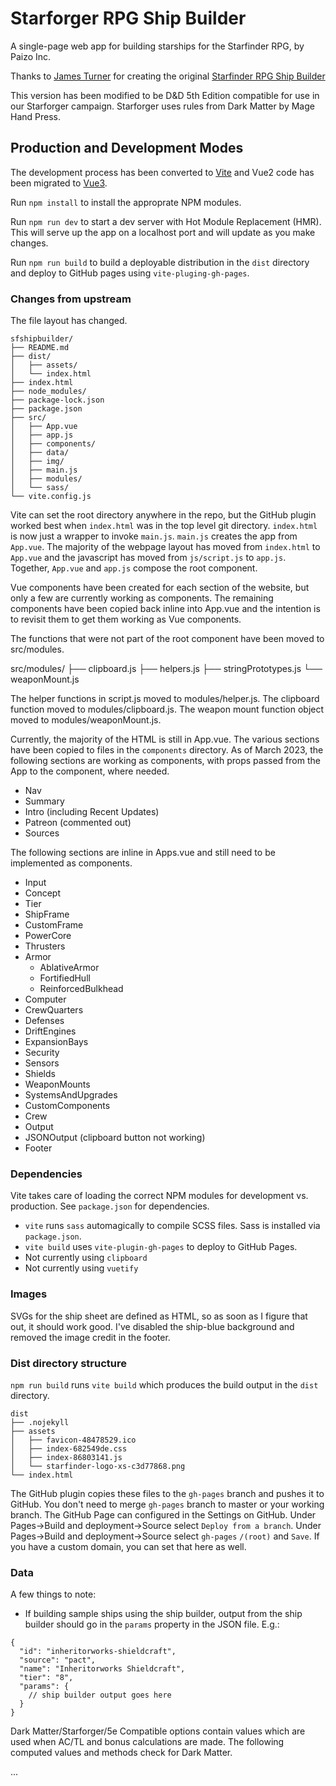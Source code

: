 # Starforger RPG Ship Builder

A single-page web app for building starships for the Starfinder RPG, by Paizo Inc.

Thanks to [James Turner](https://twitter.com/james_c_turner) for creating the
original 
[Starfinder RPG Ship Builder](http://jamesturneronline.net/starfinder-ship-builder/)

This version has been modified to be D&D 5th Edition compatible for use in our
Starforger campaign. Starforger uses rules from Dark Matter by Mage Hand Press.

## Production and Development Modes

The development process has been converted to [Vite](https://vitejs.dev/) and
Vue2 code has been migrated to [Vue3](https://vuejs.org/).  

Run `npm install` to install the approprate NPM modules.  

Run `npm run dev` to start a dev server with Hot Module Replacement (HMR). This
will serve up the app on a localhost port and will update as you make changes.

Run `npm run build` to build a deployable distribution in the `dist` directory
and deploy to GitHub pages using `vite-pluging-gh-pages`. 

### Changes from upstream

The file layout has changed. 

    sfshipbuilder/
    ├── README.md
    ├── dist/
    │   ├── assets/
    │   └── index.html
    ├── index.html
    ├── node_modules/
    ├── package-lock.json
    ├── package.json
    ├── src/
    │   ├── App.vue
    │   ├── app.js
    │   ├── components/
    │   ├── data/
    │   ├── img/
    │   ├── main.js
    │   ├── modules/
    │   └── sass/
    └── vite.config.js

Vite can set the root directory anywhere in the repo, but the GitHub plugin
worked best when `index.html` was in the top level git directory. `index.html`
is now just a wrapper to invoke `main.js`. `main.js` creates the app from
`App.vue`. The majority of the webpage layout has moved from `index.html` to
`App.vue` and the javascript has moved from `js/script.js` to `app.js`.
Together, `App.vue` and `app.js` compose the root component.

Vue components have been created for each section of the website, but only a few
are currently working as components. The remaining components have been copied
back inline into App.vue and the intention is to revisit them to get them
working as Vue components.

The functions that were not part of the root component have been moved to
src/modules.

src/modules/
├── clipboard.js
├── helpers.js
├── stringPrototypes.js
└── weaponMount.js

The helper functions in script.js moved to modules/helper.js. The clipboard
function moved to modules/clipboard.js. The weapon mount function object moved
to modules/weaponMount.js. 

Currently, the majority of the HTML is still in App.vue. The various sections
have been copied to files in the `components` directory. As of March 2023, the
following sections are working as components, with props passed from the App to
the component, where needed.

- Nav
- Summary
- Intro (including Recent Updates)
- Patreon (commented out)
- Sources

The following sections are inline in Apps.vue and still need to be implemented
as components.

- Input
- Concept
- Tier
- ShipFrame
- CustomFrame
- PowerCore
- Thrusters
- Armor
  - AblativeArmor
  - FortifiedHull
  - ReinforcedBulkhead
- Computer
- CrewQuarters
- Defenses
- DriftEngines
- ExpansionBays
- Security
- Sensors
- Shields
- WeaponMounts
- SystemsAndUpgrades
- CustomComponents
- Crew
- Output
- JSONOutput (clipboard button not working)
- Footer

### Dependencies

Vite takes care of loading the correct NPM modules for development vs.
production. See `package.json` for dependencies.

- `vite` runs `sass` automagically to compile SCSS files. Sass is installed via `package.json`. 
- `vite build` uses `vite-plugin-gh-pages` to deploy to GitHub Pages.
- Not currently using `clipboard`
- Not currently using `vuetify`

### Images

SVGs for the ship sheet are defined as HTML, so as soon as I figure that out, it
should work good. I've disabled the ship-blue background and removed the image
credit in the footer. 

### Dist directory structure

`npm run build` runs `vite build` which produces the build output in the
`dist` directory. 


    dist
    ├── .nojekyll
    ├── assets
    │   ├── favicon-48478529.ico
    │   ├── index-682549de.css
    │   ├── index-86803141.js
    │   └── starfinder-logo-xs-c3d77868.png
    └── index.html

The GitHub plugin copies these files to the `gh-pages` branch and pushes it to
GitHub. You don't need to merge `gh-pages` branch to master or your working
branch. The GitHub Page can configured in the Settings on GitHub. Under
Pages->Build and deployment->Source select `Deploy from a branch`.  Under
Pages->Build and deployment->Source select `gh-pages` `/(root)` and `Save`.  If
you have a custom domain, you can set that here as well.

### Data

A few things to note:

- If building sample ships using the ship builder, output from the ship builder
should go in the `params` property in the JSON file. E.g.:

```
{
  "id": "inheritorworks-shieldcraft",
  "source": "pact",
  "name": "Inheritorworks Shieldcraft",
  "tier": "8",
  "params": {
    // ship builder output goes here
  }
}
```
Dark Matter/Starforger/5e Compatible options contain values which are used when
AC/TL and bonus calculations are made. The following computed values and methods
check for Dark Matter.

...


